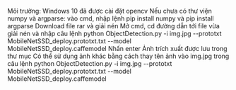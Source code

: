 Môi trường: Windows 10 đã được cài đặt opencv
Nếu chưa có thư viện numpy và argparse: vào cmd, nhập lệnh pip install numpy và pip install argparse
Download file rar và giải nén
Mở cmd, cd đường dẫn tới file vừa giải nén và nhập câu lệnh python ObjectDetection.py -i img.jpg --prototxt MobileNetSSD_deploy.prototxt.txt --model MobileNetSSD_deploy.caffemodel
Nhấn enter
Ảnh trích xuất được lưu trong thư mục
Có thể sử dụng ảnh khác bằng cách thay tên ảnh vào img.jpg trong câu lệnh python ObjectDetection.py -i img.jpg --prototxt MobileNetSSD_deploy.prototxt.txt --model MobileNetSSD_deploy.caffemodel
